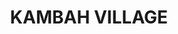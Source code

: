 ---
lastmod: '2025-04-06T06:05:20+00:00'
latitude: -35.37869
layout: suburb
longitude: 149.059107
postcode: '2902'
state: ACT
title: KAMBAH VILLAGE
url: /act/kambah-village/
---